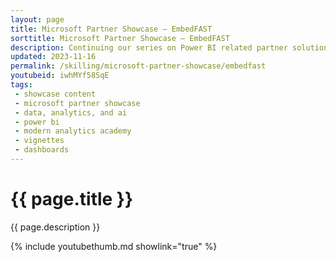 ```yaml
---
layout: page
title: Microsoft Partner Showcase — EmbedFAST
sorttitle: Microsoft Partner Showcase — EmbedFAST
description: Continuing our series on Power BI related partner solutions, we sat down with Keshav and Arpita from MAQ Software to discuss EmbedFAST. EmbedFAST allows users to embed Power BI into applications without the complexity of writing a lot of code, achieving faster time to insight while saving time and development effort.
updated: 2023-11-16
permalink: /skilling/microsoft-partner-showcase/embedfast
youtubeid: iwhMYf58SqE
tags: 
 - showcase content
 - microsoft partner showcase
 - data, analytics, and ai
 - power bi
 - modern analytics academy
 - vignettes
 - dashboards
---
```


# {{ page.title }}

{{ page.description }}

{% include youtubethumb.md showlink="true" %}